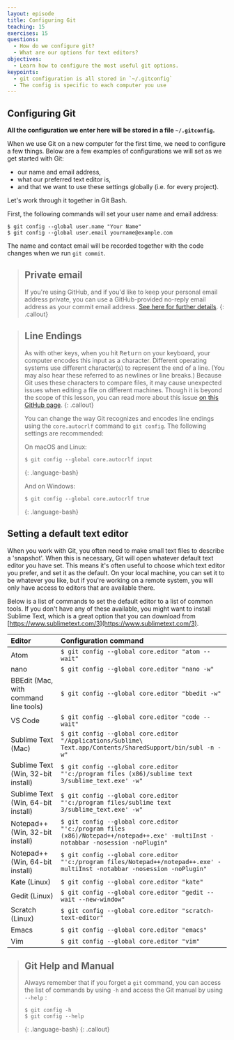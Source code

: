 ```yaml
---
layout: episode
title: Configuring Git
teaching: 15
exercises: 15
questions:
  - How do we configure git?
  - What are our options for text editors?
objectives:
  - Learn how to configure the most useful git options.
keypoints:
  - git configuration is all stored in `~/.gitconfig`
  - The config is specific to each computer you use
---
```



## Configuring Git

**All the configuration we enter here will be stored in a file `~/.gitconfig`.**

When we use Git on a new computer for the first time,
we need to configure a few things. Below are a few examples
of configurations we will set as we get started with Git:

*   our name and email address,
*   what our preferred text editor is,
*   and that we want to use these settings globally (i.e. for every project).

Let's work through it together in Git Bash.

First, the following commands will set your user name and email address:

```shell
$ git config --global user.name "Your Name"
$ git config --global user.email yourname@example.com
```

The name and contact email will be recorded together with the code changes when we run `git commit`.

> ## Private email
>
> If you're using GitHub, and if you'd like to keep your personal email address private, 
> you can use a GitHub-provided no-reply email address as your commit email address. 
> [See here for further details](https://help.github.com/articles/about-commit-email-addresses/).
{: .callout}

> ## Line Endings
>
> As with other keys, when you hit <kbd>Return</kbd> on your keyboard,
> your computer encodes this input as a character.
> Different operating systems use different character(s) to represent the end of a line.
> (You may also hear these referred to as newlines or line breaks.)
> Because Git uses these characters to compare files,
> it may cause unexpected issues when editing a file on different machines. 
> Though it is beyond the scope of this lesson, you can read more about this issue 
> [on this GitHub page](https://help.github.com/articles/dealing-with-line-endings/).
{: .callout}
>
> You can change the way Git recognizes and encodes line endings
> using the `core.autocrlf` command to `git config`.
> The following settings are recommended:
>
> On macOS and Linux:
>
> ~~~
> $ git config --global core.autocrlf input
> ~~~
> {: .language-bash}
>
> And on Windows:
>
> ~~~
> $ git config --global core.autocrlf true
> ~~~
> {: .language-bash}
> 

## Setting a default text editor

When you work with Git, you often need to make small text files to describe a 'snapshot'. When this is necessary, Git will open whatever default text editor you have set. 
This means it's often useful to choose which text editor you prefer, and set it as the default. On your local machine, you can set it to be whatever you like, but if you're working on a remote system, you will only have access to editors that are available there.

Below is a list of commands to set the default editor to a list of common tools. If you don't have any of these available, you might want to install Sublime Text, which is a great option that you can download from [https://www.sublimetext.com/3](https://www.sublimetext.com/3).


| Editor             | Configuration command                            |
|:-------------------|:-------------------------------------------------|
| Atom | `$ git config --global core.editor "atom --wait"`|
| nano               | `$ git config --global core.editor "nano -w"`    |
| BBEdit (Mac, with command line tools) | `$ git config --global core.editor "bbedit -w"`    |
| VS Code | `$ git config --global core.editor "code --wait"` |
| Sublime Text (Mac) | `$ git config --global core.editor "/Applications/Sublime\ Text.app/Contents/SharedSupport/bin/subl -n -w"` |
| Sublime Text (Win, 32-bit install) | `$ git config --global core.editor "'c:/program files (x86)/sublime text 3/sublime_text.exe' -w"` |
| Sublime Text (Win, 64-bit install) | `$ git config --global core.editor "'c:/program files/sublime text 3/sublime_text.exe' -w"` |
| Notepad++ (Win, 32-bit install)    | `$ git config --global core.editor "'c:/program files (x86)/Notepad++/notepad++.exe' -multiInst -notabbar -nosession -noPlugin"`|
| Notepad++ (Win, 64-bit install)    | `$ git config --global core.editor "'c:/program files/Notepad++/notepad++.exe' -multiInst -notabbar -nosession -noPlugin"`|
| Kate (Linux)       | `$ git config --global core.editor "kate"`       |
| Gedit (Linux)      | `$ git config --global core.editor "gedit --wait --new-window"`   |
| Scratch (Linux)       | `$ git config --global core.editor "scratch-text-editor"`  |
| Emacs              | `$ git config --global core.editor "emacs"`   |
| Vim                | `$ git config --global core.editor "vim"`   |


> ## Git Help and Manual
>
> Always remember that if you forget a `git` command, you can access the list of commands by using `-h` and access the Git manual by using `--help` :
>
> ~~~
> $ git config -h
> $ git config --help
> ~~~
> {: .language-bash}
{: .callout}



